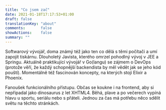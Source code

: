 ```yaml
---
title: "Co jsem zač"
date: 2021-01-18T17:17:53+01:00
draft: false
translationKey: "about"
comments:       false
showActions:    false
summary: ""
---
```

 
Softwarový vývojář, doma známý též jako ten co dělá s těmi počítači a umí zapojit tiskárnu.
Dlouholetý Javista, kterého omrzel pohodlný vývoj v JEE a Springu.
Aktuálně praktikující vývojář v Go(langu) se zájmem o DevOps (protože věří, že každý schopnější backendista by měl vědět jak se jeho kód pouští). Momentálně též fascinován koncepty, na kterých stojí Elixir a Phoenix.

Fanoušek funkcionálního přístupu. Občas se koukne i na frontend, aby si nepřipadal jako dinosaurus z let XHTML4.
Běhá, plave a po večerech vypíná hlavu u sportu, seriálu nebo s přáteli. Jednou za čas má potřebu něco sdělit světu na těchto stránkách.
